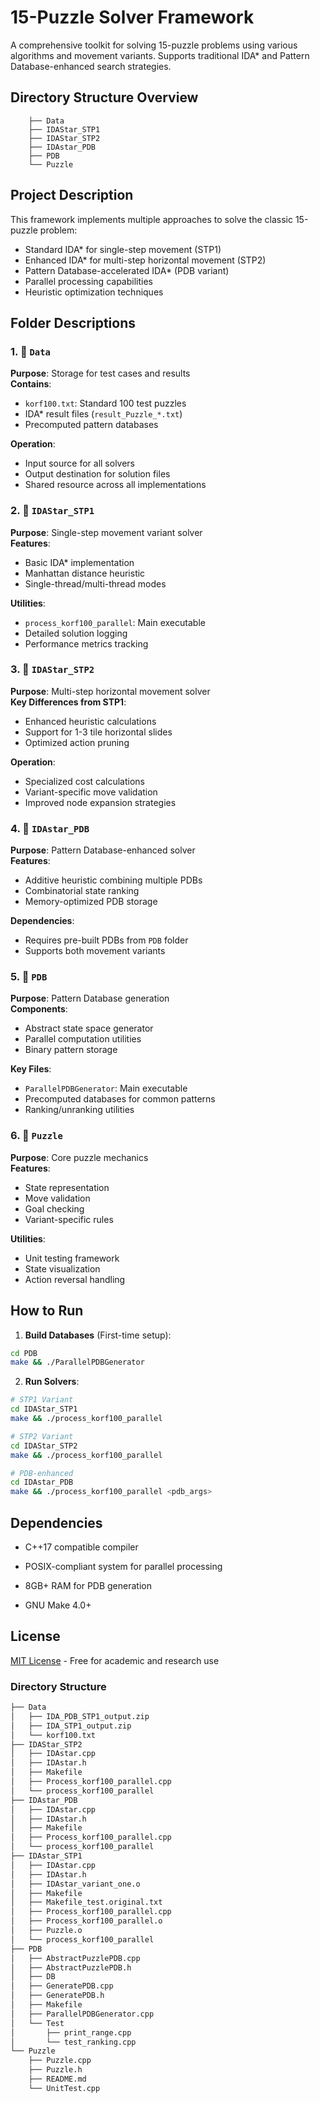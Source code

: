 # 15-Puzzle Solver Framework

A comprehensive toolkit for solving 15-puzzle problems using various algorithms and movement variants. Supports traditional IDA* and Pattern Database-enhanced search strategies.

## Directory Structure Overview
```text
    ├── Data
    ├── IDAStar_STP1
    ├── IDAStar_STP2
    ├── IDAstar_PDB
    ├── PDB
    └── Puzzle
```

## Project Description

This framework implements multiple approaches to solve the classic 15-puzzle problem:
- Standard IDA* for single-step movement (STP1)
- Enhanced IDA* for multi-step horizontal movement (STP2)
- Pattern Database-accelerated IDA* (PDB variant)
- Parallel processing capabilities
- Heuristic optimization techniques

## Folder Descriptions

### 1. 📁 `Data`
**Purpose**: Storage for test cases and results  
**Contains**:
- `korf100.txt`: Standard 100 test puzzles
- IDA* result files (`result_Puzzle_*.txt`)
- Precomputed pattern databases

**Operation**:
- Input source for all solvers
- Output destination for solution files
- Shared resource across all implementations

### 2. 📁 `IDAStar_STP1`
**Purpose**: Single-step movement variant solver  
**Features**:
- Basic IDA* implementation
- Manhattan distance heuristic
- Single-thread/multi-thread modes

**Utilities**:
- `process_korf100_parallel`: Main executable
- Detailed solution logging
- Performance metrics tracking

### 3. 📁 `IDAStar_STP2`
**Purpose**: Multi-step horizontal movement solver  
**Key Differences from STP1**:
- Enhanced heuristic calculations
- Support for 1-3 tile horizontal slides
- Optimized action pruning

**Operation**:
- Specialized cost calculations
- Variant-specific move validation
- Improved node expansion strategies

### 4. 📁 `IDAstar_PDB`
**Purpose**: Pattern Database-enhanced solver  
**Features**:
- Additive heuristic combining multiple PDBs
- Combinatorial state ranking
- Memory-optimized PDB storage

**Dependencies**:
- Requires pre-built PDBs from `PDB` folder
- Supports both movement variants

### 5. 📁 `PDB`
**Purpose**: Pattern Database generation  
**Components**:
- Abstract state space generator
- Parallel computation utilities
- Binary pattern storage

**Key Files**:
- `ParallelPDBGenerator`: Main executable
- Precomputed databases for common patterns
- Ranking/unranking utilities

### 6. 📁 `Puzzle`
**Purpose**: Core puzzle mechanics  
**Features**:
- State representation
- Move validation
- Goal checking
- Variant-specific rules

**Utilities**:
- Unit testing framework
- State visualization
- Action reversal handling

## How to Run

1. **Build Databases** (First-time setup):
```bash
cd PDB
make && ./ParallelPDBGenerator
```

2. **Run Solvers**:
```bash
# STP1 Variant
cd IDAStar_STP1
make && ./process_korf100_parallel

# STP2 Variant
cd IDAStar_STP2
make && ./process_korf100_parallel

# PDB-enhanced
cd IDAstar_PDB
make && ./process_korf100_parallel <pdb_args>
```

## Dependencies

 - C++17 compatible compiler

 - POSIX-compliant system for parallel processing

 - 8GB+ RAM for PDB generation

 - GNU Make 4.0+

## License
[MIT License](https://chat.deepseek.com/a/chat/s/LICENSE) - Free for academic and research use

### Directory Structure

```bash
├── Data
│   ├── IDA_PDB_STP1_output.zip
│   ├── IDA_STP1_output.zip
│   └── korf100.txt
├── IDAStar_STP2
│   ├── IDAstar.cpp
│   ├── IDAstar.h
│   ├── Makefile
│   ├── Process_korf100_parallel.cpp
│   └── process_korf100_parallel
├── IDAstar_PDB
│   ├── IDAstar.cpp
│   ├── IDAstar.h
│   ├── Makefile
│   ├── Process_korf100_parallel.cpp
│   └── process_korf100_parallel
├── IDAstar_STP1
│   ├── IDAstar.cpp
│   ├── IDAstar.h
│   ├── IDAstar_variant_one.o
│   ├── Makefile
│   ├── Makefile_test.original.txt
│   ├── Process_korf100_parallel.cpp
│   ├── Process_korf100_parallel.o
│   ├── Puzzle.o
│   └── process_korf100_parallel
├── PDB
│   ├── AbstractPuzzlePDB.cpp
│   ├── AbstractPuzzlePDB.h
│   ├── DB
│   ├── GeneratePDB.cpp
│   ├── GeneratePDB.h
│   ├── Makefile
│   ├── ParallelPDBGenerator.cpp
│   └── Test
│       ├── print_range.cpp
│       └── test_ranking.cpp
└── Puzzle
    ├── Puzzle.cpp
    ├── Puzzle.h
    ├── README.md
    └── UnitTest.cpp
```